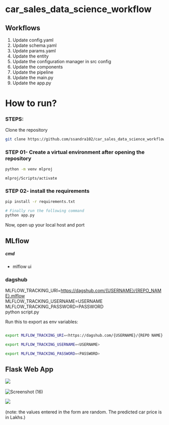 # car_sales_data_science_workflow


## Workflows

1. Update config.yaml
2. Update schema.yaml
3. Update params.yaml
4. Update the entity
5. Update the configuration manager in src config
6. Update the components
7. Update the pipeline 
8. Update the main.py
9. Update the app.py


# How to run?
### STEPS:

Clone the repository

```bash
git clone https://github.com/ssandra102/car_sales_data_science_workflow.git
```
### STEP 01- Create a virtual environment after opening the repository

```bash
python -m venv mlproj
```

```bash
mlproj/Scripts/activate
```


### STEP 02- install the requirements
```bash
pip install -r requirements.txt
```


```bash
# Finally run the following command
python app.py
```

Now, open up your local host and port



## MLflow
##### cmd
- mlflow ui

### dagshub
MLFLOW_TRACKING_URI=<https://dagshub.com/{USERNAME}/{REPO_NAME}.mlflow> \
MLFLOW_TRACKING_USERNAME=USERNAME \
MLFLOW_TRACKING_PASSWORD=PASSWORD \
python script.py

Run this to export as env variables:

```bash

export MLFLOW_TRACKING_URI=<https://dagshub.com/{USERNAME}/{REPO NAME}.mlflow>

export MLFLOW_TRACKING_USERNAME=<USERNAME>

export MLFLOW_TRACKING_PASSWORD=<PASSWORD>

```


## Flask Web App
<p align="left">
<img src ="https://github.com/ssandra102/car_sales_data_science_workflow/assets/72643907/04eb28d1-63cd-41a4-ae0e-0454d9742e0b">
&nbsp; &nbsp; &nbsp; &nbsp;
  
![Screenshot (16)](https://github.com/ssandra102/car_sales_data_science_workflow/assets/72643907/04eb28d1-63cd-41a4-ae0e-0454d9742e0b)


<p align="left">
<img src ="https://github.com/ssandra102/car_sales_data_science_workflow/assets/72643907/84c9b46c-20dc-4893-b552-980bc8b54e08">
&nbsp; &nbsp; &nbsp; &nbsp;

(note: the values entered in the form are random. The predicted car price is in Lakhs.)



